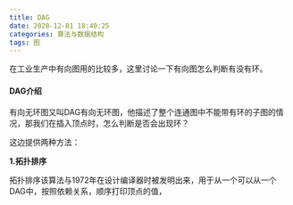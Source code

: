 ```yaml
---
title: DAG
date: 2020-12-01 18:40:25
categories: 算法与数据结构
tags: 图
---
```


在工业生产中有向图用的比较多，这里讨论一下有向图怎么判断有没有环。

#### DAG介绍

有向无环图又叫DAG有向无环图，他描述了整个连通图中不能带有环的子图的情况，那我们在插入顶点时，怎么判断是否会出现环？

这边提供两种方法：

**1.拓扑排序**

拓扑排序该算法与1972年在设计编译器时被发明出来，用于从一个可以从一个DAG中，按照依赖关系，顺序打印顶点的值，